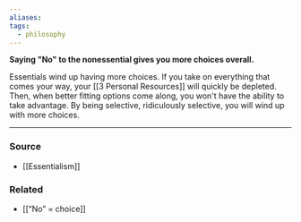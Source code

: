 ```yaml
---
aliases: 
tags:
  - philosophy
---
```

**Saying "No" to the nonessential gives you more choices overall.**

Essentials wind up having more choices. If you take on everything that comes your way, your [[3 Personal Resources]] will quickly be depleted. Then, when better fitting options come along, you won't have the ability to take advantage. By being selective, ridiculously selective, you will wind up with more choices. 

---

### Source
- [[Essentialism]]

### Related
- [[“No” = choice]]